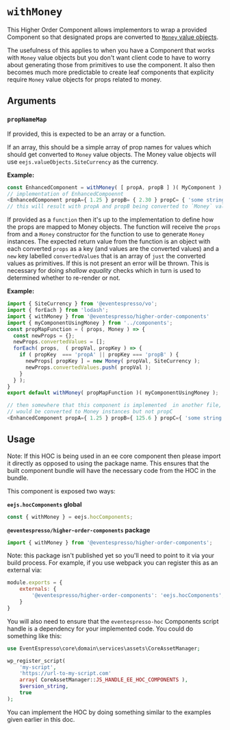 # `withMoney`
This Higher Order Component allows implementors to wrap a provided Component so that designated props are converted to [`Money` value objects](../value-objects/money.md).

The usefulness of this applies to when you have a Component that works with `Money` value objects but you don't want client code to have to worry about generating those from primitives to use the component.  It also then becomes much more predictable to create leaf components that explicity require `Money` value objects for props related to money.

## Arguments
### `propNameMap`
If provided, this is expected to be an array or a function.

If an array, this should be a simple array of prop names for values which should get converted to `Money` value objects.  The Money value objects will use `eejs.valueObjects.SiteCurrency` as the currency.

**Example:**
```js
const EnhancedComponent = withMoney( [ propA, propB ] )( MyComponent );
// implementation of EnhancedCompoennt
<EnhancedComponent propA={ 1.25 } propB= { 2.30 } propC= { 'some string ' } />
// this will result with propA and propB being converted to `Money` value objects within the context of `MyComponent`.
```
If provided as a `function` then it's up to the implementation to define how the props are mapped to Money objects.  The function will receive the `props` from and a `Money` constructor for the function to use to generate `Money` instances. The expected return value from the function is an object with each converted `props` as a key (and values are the converted values) and a `new` key labelled `convertedValues` that is an array of `just` the converted values as primitives.  If this is not present an error will be thrown.  This is necessary for doing _shallow equality_ checks which in turn is used to determined whether to re-render or not.

**Example:**
```js
import { SiteCurrency } from '@eventespresso/vo';
import { forEach } from 'lodash';
import { withMoney } from '@eventespresso/higher-order-components'
import { myComponentUsingMoney } from '../components';
const propMapFunction = ( props, Money ) => {
  const newProps = {};
  newProps.convertedValues = [];
  forEach( props,  ( propVal, propKey ) => {
    if ( propKey  === 'propA' || propKey === 'propB' ) {
      newProps[ propKey ] = new Money( propVal, SiteCurrency );
      newProps.convertedValues.push( propVal );
    }
  } );
}
export default withMoney( propMapFunction )( myComponentUsingMoney );

// then somewhere that this component is implemented  in another file, propA and propB
// would be converted to Money instances but not propC
<EnhancedComponent propA={ 1.25 } propB={ 125.6 } propC={ 'some string ' } />
```
## Usage

Note: If this HOC is being used in an ee core component then please import it directly as opposed to using the package name.  This ensures that the built component bundle will have the necessary code from the HOC in the bundle.

This component is exposed two ways:

**`eejs.hocComponents` global**

```js
const { withMoney } = eejs.hocComponents;
```

**`@eventespresso/higher-order-components` package**

```js
import { withMoney } from '@eventespresso/higher-order-components';
```

Note: this package isn't published yet so you'll need to point to it via your build process. For example, if you use webpack you can register this as an external via:

```js
module.exports = {
    externals: {
        '@eventespresso/higher-order-components': 'eejs.hocComponents',
    }
}
```

You will also need to ensure that the `eventespresso-hoc` Components script handle is a dependency for your implemented code. You could do something like this:

```php
use EventEspresso\core\domain\services\assets\CoreAssetManager;

wp_register_script(
    'my-script',
    'https://url-to-my-script.com'
    array( CoreAssetManager::JS_HANDLE_EE_HOC_COMPONENTS ),
    $version_string,
    true
);
```

You can implement the HOC by doing something similar to the examples given earlier in this doc.
